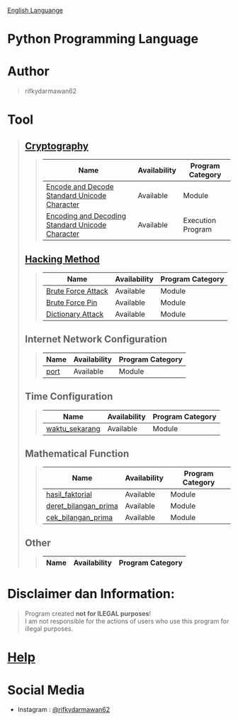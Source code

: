 [English Languange](https://github.com/rifkydarmawan62/Python/blob/Publik/README.md)

# Python Programming Language

# Author
> rifkydarmawan62

# Tool
> ## [Cryptography](https://github.com/rifkydarmawan62/Python/tree/Publik/Module/kriptografi)
>> | Name | Availability | Program Category |
>> | --- | --- | --- |
>> | [Encode and Decode Standard Unicode Character](https://github.com/rifkydarmawan62/Python/blob/Publik/Module/kriptografi/unicode_standar.py) | Available | Module |
>> | [Encoding and Decoding Standard Unicode Character](https://github.com/rifkydarmawan62/Python/blob/Publik/Module/kriptografi/__main__.py) | Available | Execution Program |
> ## [Hacking Method](https://github.com/rifkydarmawan62/Python/tree/Publik/Module/metode_peretasan)
>> | Name | Availability | Program Category |
>> | --- | --- | --- |
>> | [Brute Force Attack](https://github.com/rifkydarmawan62/Python/blob/Publik/Module/metode_peretasan/__init__.py) | Available | Module |
>> | [Brute Force Pin](https://github.com/rifkydarmawan62/Python/blob/Publik/Module/metode_peretasan/__init__.py) | Available | Module |
>> | [Dictionary Attack](https://github.com/rifkydarmawan62/Python/blob/Publik/Module/metode_peretasan/__init__.py) | Available | Module |
> ## Internet Network Configuration
>> | Name | Availability| Program Category |
>> | --- | --- | --- |
>> | [port](https://github.com/rifkydarmawan62/Python/blob/Publik/Module/port/__init__.py) | Available | Module |
> ## Time Configuration
>> | Name | Availability | Program Category |
>> | --- | --- | --- |
>> | [waktu_sekarang](https://github.com/rifkydarmawan62/Python/blob/Publik/Module/waktu_sekarang/__init__.py) | Available | Module |
> ## Mathematical Function
>> | Name | Availability | Program Category |
>> | --- | --- | --- |
>> | [hasil_faktorial](https://github.com/rifkydarmawan62/Python/blob/Publik/Module/matematika/__init__.py) | Available | Module |
>> | [deret_bilangan_prima](https://github.com/rifkydarmawan62/Python/blob/Publik/Module/matematika/__init__.py) | Available | Module |
>> | [cek_bilangan_prima](https://github.com/rifkydarmawan62/Python/blob/Publik/Module/matematika/__init__.py) | Available | Module |
> ## Other
>> | Name | Availability | Program Category |
>> | --- | --- | --- |
# Disclaimer dan Information:
> Program created **not for ILEGAL purposes**!  
> I am not responsible for the actions of users who use this program for illegal purposes. 
# [Help](https://github.com/rifkydarmawan62/Python/blob/Publik/Module/README.md)
# Social Media
- Instagram : [@rifkydarmawan62](https://www.instagram.com/rifkydarmawan62/)
